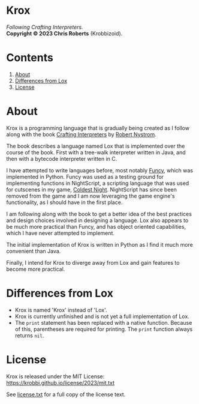 # Krox
_Following Crafting Interpreters._  
__Copyright &copy; 2023 Chris Roberts__ (Krobbizoid).

# Contents
1. [About](#about)
2. [Differences from Lox](#differences-from-lox)
2. [License](#license)

# About
Krox is a programming language that is gradually being created as I follow
along with the book [Crafting Interpreters](https://craftinginterpreters.com)
by [Robert Nystrom](https://github.com/munificent).

The book describes a language named Lox that is implemented over the course of
the book. First with a tree-walk interpreter written in Java, and then with a
bytecode interpreter written in C.

I have attempted to write languages before, most notably
[Funcy](https://github.com/krobbi/funcy), which was implemented in Python.
Funcy was used as a testing ground for implementing functions in NightScript, a
scripting language that was used for cutscenes in my game,
[Coldest Night](https://github.com/krobbi/coldest-night). NightScript has since
been removed from the game and I am now leveraging the game engine's
functionality, as I should have in the first place.

I am following along with the book to get a better idea of the best practices
and design choices involved in designing a language. Lox also appears to be
much more practical than Funcy, and has object oriented capabilities, which I
have never attempted to implement.

The initial implementation of Krox is written in Python as I find it much more
convenient than Java.

Finally, I intend for Krox to diverge away from Lox and gain features to become
more practical.

# Differences from Lox
* Krox is named 'Krox' instead of 'Lox'.
* Krox is currently unfinished and is not yet a full implementation of Lox.
* The `print` statement has been replaced with a native function. Because of
this, parentheses are required for printing. The `print` function always
returns `nil`.

# License
Krox is released under the MIT License:  
https://krobbi.github.io/license/2023/mit.txt

See [license.txt](./license.txt) for a full copy of the license text.
